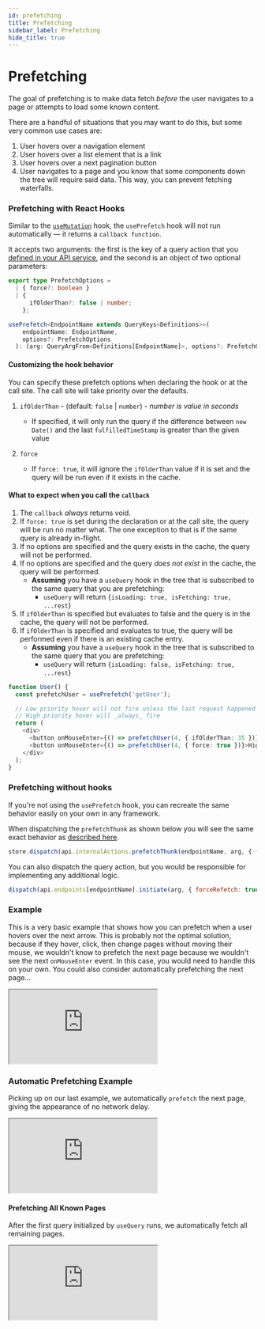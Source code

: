 ```yaml
---
id: prefetching
title: Prefetching
sidebar_label: Prefetching
hide_title: true
---
```


# Prefetching

The goal of prefetching is to make data fetch _before_ the user navigates to a page or attempts to load some known content.

There are a handful of situations that you may want to do this, but some very common use cases are:

1. User hovers over a navigation element
2. User hovers over a list element that is a link
3. User hovers over a next pagination button
4. User navigates to a page and you know that some components down the tree will require said data. This way, you can prevent fetching waterfalls.

### Prefetching with React Hooks

Similar to the [`useMutation`](./mutations) hook, the `usePrefetch` hook will not run automatically — it returns a `callback function`.

It accepts two arguments: the first is the key of a query action that you [defined in your API service](../api/createApi#endpoints), and the second is an object of two optional parameters:

```ts title="usePrefetch Signature"
export type PrefetchOptions =
  | { force?: boolean }
  | {
      ifOlderThan?: false | number;
    };

usePrefetch<EndpointName extends QueryKeys<Definitions>>(
    endpointName: EndpointName,
    options?: PrefetchOptions
  ): (arg: QueryArgFrom<Definitions[EndpointName]>, options?: PrefetchOptions) => void;
```

#### Customizing the hook behavior

You can specify these prefetch options when declaring the hook or at the call site. The call site will take priority over the defaults.

1. `ifOlderThan` - (default: `false` | `number`) - _number is value in seconds_

   - If specified, it will only run the query if the difference between `new Date()` and the last `fulfilledTimeStamp` is greater than the given value

2. `force`

   - If `force: true`, it will ignore the `ifOlderThan` value if it is set and the query will be run even if it exists in the cache.

#### What to expect when you call the `callback`

1. The `callback` _always_ returns void.
2. If `force: true` is set during the declaration or at the call site, the query will be run no matter what. The one exception to that is if the same query is already in-flight.
3. If no options are specified and the query exists in the cache, the query will not be performed.
4. If no options are specified and the query _does not exist_ in the cache, the query will be performed.
   - **Assuming** you have a `useQuery` hook in the tree that is subscribed to the same query that you are prefetching:
     - `useQuery` will return `{isLoading: true, isFetching: true, ...rest`}
5. If `ifOlderThan` is specified but evaluates to false and the query is in the cache, the query will not be performed.
6. If `ifOlderThan` is specified and evaluates to true, the query will be performed even if there is an existing cache entry.
   - **Assuming** you have a `useQuery` hook in the tree that is subscribed to the same query that you are prefetching:
     - `useQuery` will return `{isLoading: false, isFetching: true, ...rest`}

```ts title="usePrefetch Example"
function User() {
  const prefetchUser = usePrefetch('getUser');

  // Low priority hover will not fire unless the last request happened more than 35s ago
  // High priority hover will _always_ fire
  return (
    <div>
      <button onMouseEnter={() => prefetchUser(4, { ifOlderThan: 35 })}>Low priority</button>
      <button onMouseEnter={() => prefetchUser(4, { force: true })}>High priority</button>
    </div>
  );
}
```

### Prefetching without hooks

If you're not using the `usePrefetch` hook, you can recreate the same behavior easily on your own in any framework.

When dispatching the `prefetchThunk` as shown below you will see the same exact behavior as [described here](#what-to-expect-when-you-call-the-callback).

```js title="Non-hook prefetching example"
store.dispatch(api.internalActions.prefetchThunk(endpointName, arg, { force: false, ifOlderThan: 10 }));
```

You can also dispatch the query action, but you would be responsible for implementing any additional logic.

```js title="Alternate method of manual prefetching"
dispatch(api.endpoints[endpointName].initiate(arg, { forceRefetch: true }));
```

### Example

This is a very basic example that shows how you can prefetch when a user hovers over the next arrow. This is probably not the optimal solution, because if they hover, click, then change pages without moving their mouse, we wouldn't know to prefetch the next page because we wouldn't see the next `onMouseEnter` event. In this case, you would need to handle this on your own. You could also consider automatically prefetching the next page...

<iframe
  src="https://codesandbox.io/embed/concepts-prefetching-h594j?fontsize=12&hidenavigation=1&theme=dark"
  style={{ width: '100%', height: '600px', border: 0, borderRadius: '4px', overflow: 'hidden' }}
  title="rtk-query-react-hooks-usePrefetch-example"
  allow="geolocation; microphone; camera; midi; vr; accelerometer; gyroscope; payment; ambient-light-sensor; encrypted-media; usb"
  sandbox="allow-modals allow-forms allow-popups allow-scripts allow-same-origin"
></iframe>

### Automatic Prefetching Example

Picking up on our last example, we automatically `prefetch` the next page, giving the appearance of no network delay.

<iframe
  src="https://codesandbox.io/embed/concepts-prefetching-automatic-2id61?fontsize=12&hidenavigation=1&theme=dark"
  style={{ width: '100%', height: '600px', border: 0, borderRadius: '4px', overflow: 'hidden' }}
  title="rtk-query-react-hooks-usePrefetch-example"
  allow="geolocation; microphone; camera; midi; vr; accelerometer; gyroscope; payment; ambient-light-sensor; encrypted-media; usb"
  sandbox="allow-modals allow-forms allow-popups allow-scripts allow-same-origin"
></iframe>

#### Prefetching All Known Pages

After the first query initialized by `useQuery` runs, we automatically fetch all remaining pages.

<iframe
  src="https://codesandbox.io/embed/concepts-prefetching-automatic-waterfall-ihe5e?fontsize=12&hidenavigation=1&theme=dark&module=%2Fsrc%2Ffeatures%2Fposts%2FPostsManager.tsx"
  style={{ width: '100%', height: '600px', border: 0, borderRadius: '4px', overflow: 'hidden' }}
     title="Concepts Prefetching Automatic Waterfall"
  allow="geolocation; microphone; camera; midi; vr; accelerometer; gyroscope; payment; ambient-light-sensor; encrypted-media; usb"
  sandbox="allow-modals allow-forms allow-popups allow-scripts allow-same-origin"
></iframe>
